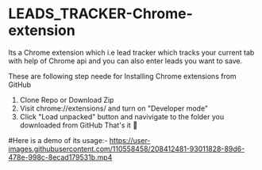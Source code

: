 # LEADS_TRACKER-Chrome-extension

Its a Chrome extension which i.e lead tracker which tracks your current tab with help of Chrome api and you can also enter leads you want to save.

These are following step neede for Installing Chrome extensions from GitHub
1. Clone Repo or Download Zip
2. Visit chrome://extensions/ and turn on "Developer mode"
3. Click "Load unpacked" button and navivigate to the folder you downloaded from GitHub
That's it 🎉


#Here is a demo of its usage:-
https://user-images.githubusercontent.com/110558458/208412481-93011828-89d6-478e-998c-8ecad179531b.mp4
